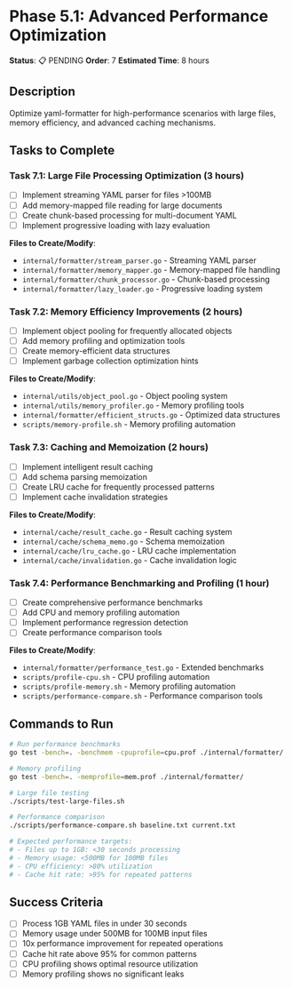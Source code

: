 # Phase 5.1: Advanced Performance Optimization

**Status**: 📋 PENDING
**Order**: 7
**Estimated Time**: 8 hours

## Description
Optimize yaml-formatter for high-performance scenarios with large files, memory efficiency, and advanced caching mechanisms.

## Tasks to Complete

### Task 7.1: Large File Processing Optimization (3 hours)
- [ ] Implement streaming YAML parser for files >100MB
- [ ] Add memory-mapped file reading for large documents
- [ ] Create chunk-based processing for multi-document YAML
- [ ] Implement progressive loading with lazy evaluation

**Files to Create/Modify**:
- `internal/formatter/stream_parser.go` - Streaming YAML parser
- `internal/formatter/memory_mapper.go` - Memory-mapped file handling
- `internal/formatter/chunk_processor.go` - Chunk-based processing
- `internal/formatter/lazy_loader.go` - Progressive loading system

### Task 7.2: Memory Efficiency Improvements (2 hours)
- [ ] Implement object pooling for frequently allocated objects
- [ ] Add memory profiling and optimization tools
- [ ] Create memory-efficient data structures
- [ ] Implement garbage collection optimization hints

**Files to Create/Modify**:
- `internal/utils/object_pool.go` - Object pooling system
- `internal/utils/memory_profiler.go` - Memory profiling tools
- `internal/formatter/efficient_structs.go` - Optimized data structures
- `scripts/memory-profile.sh` - Memory profiling automation

### Task 7.3: Caching and Memoization (2 hours)
- [ ] Implement intelligent result caching
- [ ] Add schema parsing memoization
- [ ] Create LRU cache for frequently processed patterns
- [ ] Implement cache invalidation strategies

**Files to Create/Modify**:
- `internal/cache/result_cache.go` - Result caching system
- `internal/cache/schema_memo.go` - Schema memoization
- `internal/cache/lru_cache.go` - LRU cache implementation
- `internal/cache/invalidation.go` - Cache invalidation logic

### Task 7.4: Performance Benchmarking and Profiling (1 hour)
- [ ] Create comprehensive performance benchmarks
- [ ] Add CPU and memory profiling automation
- [ ] Implement performance regression detection
- [ ] Create performance comparison tools

**Files to Create/Modify**:
- `internal/formatter/performance_test.go` - Extended benchmarks
- `scripts/profile-cpu.sh` - CPU profiling automation
- `scripts/profile-memory.sh` - Memory profiling automation
- `scripts/performance-compare.sh` - Performance comparison tools

## Commands to Run
```bash
# Run performance benchmarks
go test -bench=. -benchmem -cpuprofile=cpu.prof ./internal/formatter/

# Memory profiling
go test -bench=. -memprofile=mem.prof ./internal/formatter/

# Large file testing
./scripts/test-large-files.sh

# Performance comparison
./scripts/performance-compare.sh baseline.txt current.txt

# Expected performance targets:
# - Files up to 1GB: <30 seconds processing
# - Memory usage: <500MB for 100MB files
# - CPU efficiency: >80% utilization
# - Cache hit rate: >95% for repeated patterns
```

## Success Criteria
- [ ] Process 1GB YAML files in under 30 seconds
- [ ] Memory usage under 500MB for 100MB input files
- [ ] 10x performance improvement for repeated operations
- [ ] Cache hit rate above 95% for common patterns
- [ ] CPU profiling shows optimal resource utilization
- [ ] Memory profiling shows no significant leaks